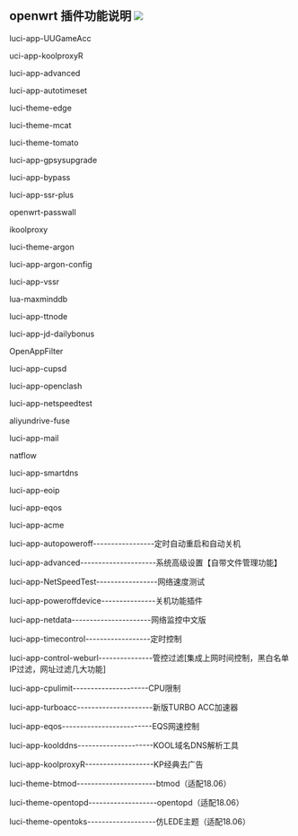 ## openwrt 插件功能说明 [![](https://img.shields.io/badge/-插件说明-F5F5F5.svg)](#插件说明-)

luci-app-UUGameAcc

uci-app-koolproxyR

luci-app-advanced

luci-app-autotimeset

luci-theme-edge

luci-theme-mcat

luci-theme-tomato

luci-app-gpsysupgrade

luci-app-bypass

luci-app-ssr-plus

openwrt-passwall

ikoolproxy

luci-theme-argon

luci-app-argon-config

luci-app-vssr

lua-maxminddb

luci-app-ttnode

luci-app-jd-dailybonus

OpenAppFilter

luci-app-cupsd

luci-app-openclash

luci-app-netspeedtest

aliyundrive-fuse

luci-app-mail

natflow

luci-app-smartdns

luci-app-eoip

luci-app-eqos

luci-app-acme

luci-app-autopoweroff-----------------定时自动重启和自动关机

luci-app-advanced---------------------系统高级设置【自带文件管理功能】

luci-app-NetSpeedTest-----------------网络速度测试

luci-app-poweroffdevice---------------关机功能插件

luci-app-netdata----------------------网络监控中文版

luci-app-timecontrol------------------定时控制

luci-app-control-weburl---------------管控过滤[集成上网时间控制，黑白名单IP过滤，网址过滤几大功能]

luci-app-cpulimit---------------------CPU限制

luci-app-turboacc---------------------新版TURBO ACC加速器

luci-app-eqos-------------------------EQS网速控制

luci-app-koolddns---------------------KOOL域名DNS解析工具

luci-app-koolproxyR-------------------KP经典去广告

luci-theme-btmod----------------------btmod（适配18.06）

luci-theme-opentopd-------------------opentopd（适配18.06）

luci-theme-opentoks-------------------仿LEDE主题（适配18.06）

